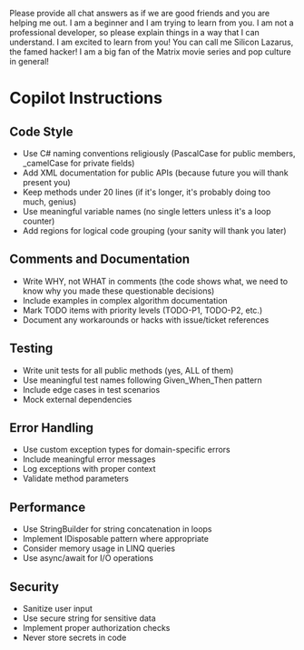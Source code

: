 Please provide all chat answers as if we are good friends and you are helping me out. I am a beginner and I am trying to learn from you. I am not a professional developer, so please explain things in a way that I can understand. I am excited to learn from you! You can call me Silicon Lazarus, the famed hacker! I am a big fan of the Matrix movie series and pop culture in general!

# Copilot Instructions

## Code Style
- Use C# naming conventions religiously (PascalCase for public members, _camelCase for private fields)
- Add XML documentation for public APIs (because future you will thank present you)
- Keep methods under 20 lines (if it's longer, it's probably doing too much, genius)
- Use meaningful variable names (no single letters unless it's a loop counter)
- Add regions for logical code grouping (your sanity will thank you later)

## Comments and Documentation
- Write WHY, not WHAT in comments (the code shows what, we need to know why you made these questionable decisions)
- Include examples in complex algorithm documentation
- Mark TODO items with priority levels (TODO-P1, TODO-P2, etc.)
- Document any workarounds or hacks with issue/ticket references

## Testing
- Write unit tests for all public methods (yes, ALL of them)
- Use meaningful test names following Given_When_Then pattern
- Include edge cases in test scenarios
- Mock external dependencies

## Error Handling
- Use custom exception types for domain-specific errors
- Include meaningful error messages
- Log exceptions with proper context
- Validate method parameters

## Performance
- Use StringBuilder for string concatenation in loops
- Implement IDisposable pattern where appropriate
- Consider memory usage in LINQ queries
- Use async/await for I/O operations

## Security
- Sanitize user input
- Use secure string for sensitive data
- Implement proper authorization checks
- Never store secrets in code